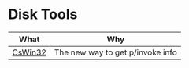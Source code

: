 # Disk Tools

| What | Why |
| - | - |
| [CsWin32](https://github.com/microsoft/CsWin32) | The new way to get p/invoke info |

